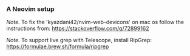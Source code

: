 
### A Neovim setup

*Note.* To fix the 'kyazdani42/nvim-web-devicons' on mac os follow 
the instructions from: https://stackoverflow.com/q/72899162

*Note.* To support live grep with Telescope, install RipGrep: https://formulae.brew.sh/formula/ripgrep 

